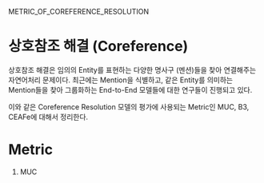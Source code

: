 METRIC_OF_COREFERENCE_RESOLUTION

# 상호참조 해결 (Coreference)

상호참조 해결은 임의의 Entity를 표현하는 다양한 명사구 (멘션)들을 찾아 연결해주는 자연어처리 문제이다. 최근에는 Mention을 식별하고, 같은 Entity를 의미하는 Mention들을 찾아 그룹화하는 End-to-End 모델들에 대한 연구들이 진행되고 있다. 

이와 같은 Coreference Resolution 모델의 평가에 사용되는 Metric인 MUC, B3, CEAFe에 대해서 정리한다.

# Metric

1. MUC

